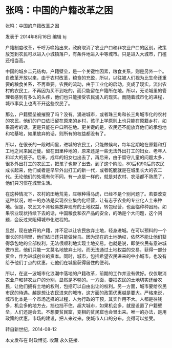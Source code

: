 # 张鸣：中国的户籍改革之困

张鸣：中国的户籍改革之困

发表于 2014年8月16日 编辑 bj

户籍制度改革，千呼万唤始出来，政府取消了农业户口和非农业户口的区别，政策放宽到农民可以进入小城镇落户，有条件地进入中等城市。只是进入大城市，门槛还相当高。

中国的城乡二元结构，户籍壁垒，是一个关键性因素，粮食关系，则是另外一个。自改革开放以来，由于农村改革，粮食的充盈，所以，以往被人们视为比生命还重要的粮食关系，不再重要。农民的流动，由于工业化的启动，变成了现实。流出农村的农民工，不再因为买不到吃的，而只能留在户籍所在地。所以，无论城里的管理者感到有多么的头疼，他们也只能接受农民涌入的现实。而随着城市化的进程，城市事实上也离不开这些农民了。

那么，户籍壁垒被摧毁了吗？没有。涌进城市，或者珠三角和长三角城市化的农村的农民，他们的户口依旧留在原来的乡村，孩子上学原则上也只能在原籍乡村，如果高考的话，更是只能在户口所在地。更关键的是，农民还不能放弃他们的承包地和宅基地，如果放弃的话，则所有的权益都没有了。

所以，在很长的一段时间里，进城的农民工，只能做候鸟，每年定期地在原籍和打工地之间来回迁徙。留在田里种地的，原来还是一些无法外出打工的妇女、老年人和半大的孩子。后来，成年的妇女也出去了，再后来，由于留守儿童的问题太多，很多外出打工的农民工，把孩子也带了出去。到了这个阶段，80后和90后的农民成长起来，他们或者是早早外出打工的新一代，或者乾脆就是在城里长大的农二代。无论他们的处境有何不同，有一点是一样的，就是对农村、农活都不熟悉了，他们只习惯在城里生活。

在这种情况下，农村的田地荒芜，庄稼种得马虎，已经不是个别问题了。若要改变这种状况，唯一的办法是实现农业集约化经营，让有志于农业的专业化人士来种地。但是，农民又不肯轻易放弃现有的土地权益，转包经营，也面临种种困局。如果农业现状持续下去的话，中国粮食和农产品的安全，的确是个大问题，这个问题，会反过来阻碍城市化进程的。

显然，现在放开的户籍，并不足以让农民放弃土地，轻身进城。在可以预料的一个很长的时间里，他们依旧还只能做候鸟。因为现在的土地确权，依然不能让他们获得承包地的全部权利，无法很顺利地实现土地交易。也就是说，即使农民有意进城做市民，他们只能一文莫名地放弃土地，而无法通过土地权益的交易，获得一部分资金，作为进城创业的资本。同时，城市，包括希望农民进来的中小城市，也没有给予他们丁点的优惠，让他们在城里获得居住的便利。

所以，在这一波城市化浪潮中落地的户籍改革，前期的工作并没有做好。仅仅取消农业户和非农业户的分别，显然是不够的。一方面，要把农民的土地切实还给农民，让他们拥有土地的权利，包括可以自由出让的权利。另一方面，城市要给农民市民的待遇。越是想让农民进来的城市，这方面的政策优惠越是要大。严格来说，城市化本是一个市场选择的过程，人为行政的干预，其实作用不大。人都是往钱多，机会多的地方去，挡也挡不住。超大城市，如果机会多，就是设置了户籍壁垒，人们还是会去。不想要贫民窟，变相的贫民窟也会冒出来。唯一的办法，是用政策的优惠，市场的建设，把人来过来。使城市人口的分布，变得可以接受。

转自新世纪，2014-08-12

本文发布在 时政博览. 收藏 永久链接.